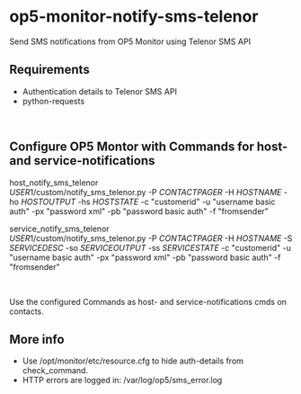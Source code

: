 # op5-monitor-notify-sms-telenor
Send SMS notifications from OP5 Monitor using Telenor SMS API

## Requirements
* Authentication details to Telenor SMS API
* python-requests
<br />

## Configure OP5 Montor with Commands for host- and service-notifications
host_notify_sms_telenor <br />
$USER1$/custom/notify_sms_telenor.py -P $CONTACTPAGER$ -H $HOSTNAME$ -ho $HOSTOUTPUT$ -hs $HOSTSTATE$ -c "customerid" -u "username basic auth" -px "password xml" -pb "password basic auth" -f "fromsender"
  
service_notify_sms_telenor <br />
$USER1$/custom/notify_sms_telenor.py -P $CONTACTPAGER$ -H $HOSTNAME$ -S $SERVICEDESC$ -so $SERVICEOUTPUT$ -ss $SERVICESTATE$ -c "customerid" -u "username basic auth" -px "password xml" -pb "password basic auth" -f "fromsender"

<br />

Use the configured Commands as host- and service-notifications cmds on contacts.
  
## More info
* Use /opt/monitor/etc/resource.cfg to hide auth-details from check_command.
* HTTP errors are logged in: /var/log/op5/sms_error.log
